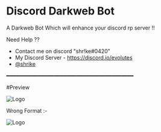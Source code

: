 
# Discord Darkweb Bot


A Darkweb Bot Which will enhance your discord rp server !!


Need Help ?? 
- Contact me on discord "shr!ke#0420"
- My Discord Server - https://discord.io/evolutes
- [@shrike](https://www.github.com/wtfshrike)

━━━━━━━━━━━━━━━━━━━━━━━━━━━━━━━━━━━━━━━━

#Preview

![Logo](https://cdn.discordapp.com/attachments/987420691043352609/1006446397308031006/unknown.png)

Wrong Format :-

![Logo](https://cdn.discordapp.com/attachments/987420691043352609/1006445683127099454/unknown.png)






